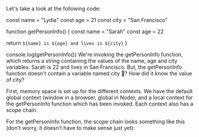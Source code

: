 


Let's take a look at the following code:

const name = "Lydia"
const age = 21
const city = "San Francisco"


function getPersonInfo() {
  const name = "Sarah"
  const age = 22

  return `${name} is ${age} and lives in ${city}`
}

console.log(getPersonInfo())
We're invoking the getPersonInfo function, which returns a string containing the values of the name, age and city variables:
Sarah is 22 and lives in San Francisco. But, the getPersonInfo function doesn't contain a variable named city 🤨? How did it know the value of city?

First, memory space is set up for the different contexts. We have the default global context (window in a browser, global in Node), and a local context for the getPersonInfo function which has been invoked. Each context also has a scope chain.

For the getPersonInfo function, the scope chain looks something like this (don't worry, it doesn't have to make sense just yet):
